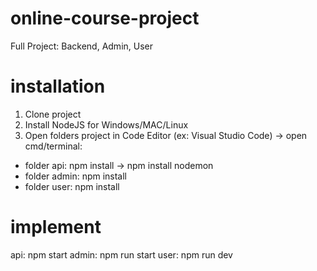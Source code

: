 # online-course-project
Full Project: Backend, Admin, User

# installation
1. Clone project
2. Install NodeJS for Windows/MAC/Linux
3. Open folders project in Code Editor (ex: Visual Studio Code) -> open cmd/terminal:
  * folder api: npm install -> npm install nodemon
  * folder admin: npm install
  * folder user: npm install
 
# implement
api: npm start
admin: npm run start
user: npm run dev
